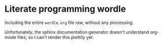 # Literate programming wordle

Including the entire `wordle.org` file raw, without any processing.

Unfortunately, the sphinx documentation generator doesn't understand org-mode
files, so I can't render this prettily yet.

```{literalinclude} ../../wordle.org
```
